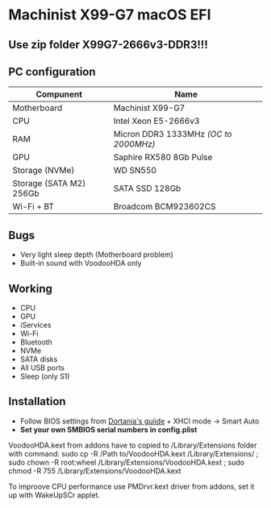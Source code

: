# Machinist X99-G7 macOS EFI

## Use zip folder X99G7-2666v3-DDR3!!!

## PC configuration
| Compunent | Name |
| - | - |
| Motherboard | Machinist X99-G7 |
| CPU | Intel Xeon E5-2666v3 |
| RAM | Micron DDR3 1333MHz *(OC to 2000MHz)* |
| GPU | Saphire RX580 8Gb Pulse | 
| Storage (NVMe) | WD SN550 |
| Storage (SATA M2) 256Gb | SATA SSD 128Gb |
| Wi-Fi + BT | Broadcom BCM923602CS |

## Bugs
* Very light sleep depth (Motherboard problem)
* Built-in sound with VoodooHDA only

## Working
* CPU
* GPU
* iServices
* Wi-Fi
* Bluetooth
* NVMe
* SATA disks
* All USB ports
* Sleep (only S1)

## Installation
* Follow BIOS settings from [Dortania's guiide](https://dortania.github.io/OpenCore-Install-Guide/config-HEDT/haswell-e.html#intel-bios-settings) + XHCI mode -> Smart Auto
* **Set your own SMBIOS serial numbers in config.plist**

VoodooHDA.kext from addons have to copied to /Library/Extensions folder with command:
sudo cp -R /Path to/VoodooHDA.kext /Library/Extensions/ ; sudo chown -R root:wheel /Library/Extensions/VoodooHDA.kext ; sudo chmod -R 755  /Library/Extensions/VoodooHDA.kext 

To improove CPU performance use PMDrvr.kext driver from addons, set it up with WakeUpSCr applet. 
